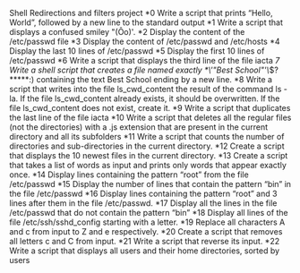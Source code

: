 Shell Redirections and filters project
*0 Write a script that prints “Hello, World”, followed by a new line to the standard output
*1 Write a script that displays a confused smiley "(Ôo)'.
*2 Display the content of the /etc/passwd file
*3 Display the content of /etc/passwd and /etc/hosts
*4 Display the last 10 lines of /etc/passwd
*5 Display the first 10 lines of /etc/passwd
*6 Write a script that displays the third line of the file iacta
*7 Write a shell script that creates a file named exactly \*\\'"Best School"\'\\*$\?\*\*\*\*\*:) containing the text Best School ending by a new line.
*8 Write a script that writes into the file ls_cwd_content the result of the command ls -la. If the file ls_cwd_content already exists, it should be overwritten. If the file ls_cwd_content does not exist, create it.
*9 Write a script that duplicates the last line of the file iacta
*10 Write a script that deletes all the regular files (not the directories) with a .js extension that are present in the current directory and all its subfolders
*11 Write a script that counts the number of directories and sub-directories in the current directory.
*12 Create a script that displays the 10 newest files in the current directory.
*13 Create a script that takes a list of words as input and prints only words that appear exactly once.
*14 Display lines containing the pattern “root” from the file /etc/passwd
*15 Display the number of lines that contain the pattern “bin” in the file /etc/passwd
*16 Display lines containing the pattern “root” and 3 lines after them in the file /etc/passwd.
*17 Display all the lines in the file /etc/passwd that do not contain the pattern “bin”
*18 Display all lines of the file /etc/ssh/sshd_config starting with a letter.
*19 Replace all characters A and c from input to Z and e respectively.
*20 Create a script that removes all letters c and C from input.
*21 Write a script that reverse its input.
*22 Write a script that displays all users and their home directories, sorted by users
